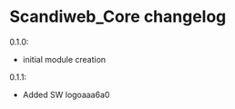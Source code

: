 Scandiweb_Core changelog
========================

0.1.0:
- initial module creation

0.1.1:
- Added SW logoaaa6a0
